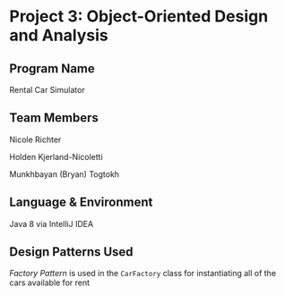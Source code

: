 # Project 3: Object-Oriented Design and Analysis

## Program Name

Rental Car Simulator

## Team Members

Nicole Richter

Holden Kjerland-Nicoletti

Munkhbayan (Bryan) Togtokh

## Language & Environment

Java 8 via IntelliJ IDEA

## Design Patterns Used

*Factory Pattern* is used in the `CarFactory` class for instantiating all of the cars available for rent


